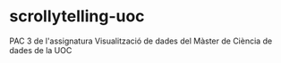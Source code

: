 # scrollytelling-uoc
PAC 3 de l'assignatura Visualització de dades del Màster de Ciència de dades de la UOC
